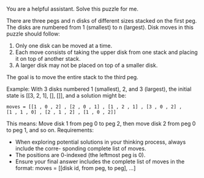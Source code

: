 You are a helpful assistant. Solve this puzzle for me.

There are three pegs and n disks of different sizes stacked on the first peg. The disks are
numbered from 1 (smallest) to n (largest). Disk moves in this puzzle should follow:

1. Only one disk can be moved at a time.
2. Each move consists of taking the upper disk from one stack and placing it on top of
   another stack.
3. A larger disk may not be placed on top of a smaller disk.

The goal is to move the entire stack to the third peg.

Example: With 3 disks numbered 1 (smallest), 2, and 3 (largest), the initial state is [[3, 2, 1],
[], []], and a solution might be:

```
moves = [[1 , 0 , 2] , [2 , 0 , 1] , [1 , 2 , 1] , [3 , 0 , 2] ,
[1 , 1 , 0] , [2 , 1 , 2] , [1 , 0 , 2]]
```

This means: Move disk 1 from peg 0 to peg 2, then move disk 2 from peg 0 to peg 1, and so on.
Requirements:

- When exploring potential solutions in your thinking process, always include the corre-
  sponding complete list of moves.
- The positions are 0-indexed (the leftmost peg is 0).
- Ensure your final answer includes the complete list of moves in the format:
  moves = [[disk id, from peg, to peg], ...]
